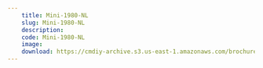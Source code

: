 ```yaml
---
    title: Mini-1980-NL
    slug: Mini-1980-NL
    description:
    code: Mini-1980-NL
    image:
    download: https://cmdiy-archive.s3.us-east-1.amazonaws.com/brochures/documents/Mini-1980-NL.pdf
---
```

<!-- Content of the page -->

##
        